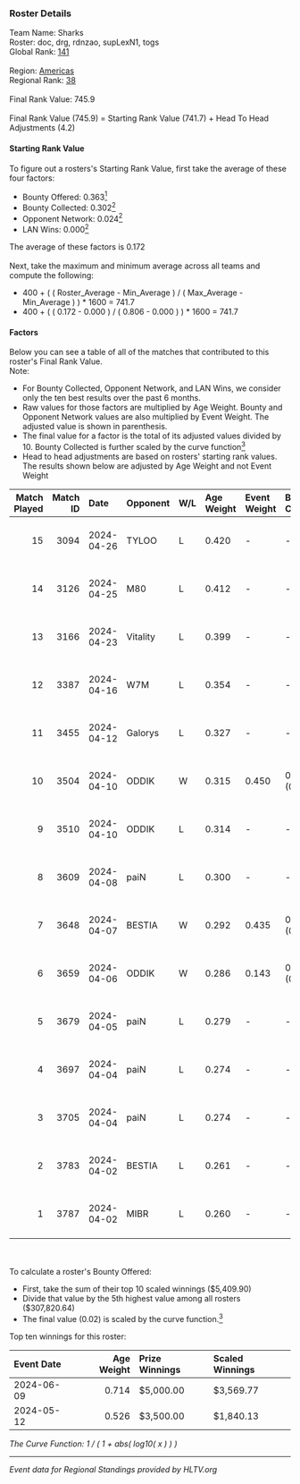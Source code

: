 ### Roster Details<br />
Team Name: Sharks<br />
Roster: doc, drg, rdnzao, supLexN1, togs<br />
Global Rank: [141](../../standings_global_2024_08_21.md)<br />
<br />
Region: [Americas]( ../../standings_americas_2024_08_21.md)<br />
Regional Rank: [38]( ../../standings_americas_2024_08_21.md)<br />
<br />
Final Rank Value:  745.9<br />
<br />
Final Rank Value (745.9) = Starting Rank Value (741.7) + Head To Head Adjustments (4.2)<br />

#### Starting Rank Value<br />
To figure out a rosters's Starting Rank Value, first take the average of these four factors:<br />
- Bounty Offered: 0.363[<sup>1</sup>](#table2)
- Bounty Collected: 0.302[<sup>2</sup>](#table1)
- Opponent Network: 0.024[<sup>2</sup>](#table1)
- LAN Wins: 0.000[<sup>2</sup>](#table1)

The average of these factors is 0.172<br />
<br />
Next, take the maximum and minimum average across all teams and compute the following:<br />
- 400 + ( ( Roster_Average - Min_Average ) / ( Max_Average - Min_Average ) ) * 1600 = 741.7
- 400 + ( ( 0.172 - 0.000 ) / ( 0.806 - 0.000 ) ) * 1600 = 741.7


#### Factors<br />
Below you can see a table of all of the matches that contributed to this roster's Final Rank Value.<br />
Note:<br />

- For Bounty Collected, Opponent Network, and LAN Wins, we consider only the ten best results over the past 6 months.
- Raw values for those factors are multiplied by Age Weight. Bounty and Opponent Network values are also multiplied by Event Weight. The adjusted value is shown in parenthesis.
- The final value for a factor is the total of its adjusted values divided by 10. Bounty Collected is further scaled by the curve function[<sup>3</sup>](#curveFunction)
- Head to head adjustments are based on rosters' starting rank values. The results shown below are adjusted by Age Weight and not Event Weight
<span id="table1"></span><br />


| Match Played | Match ID | Date       | Opponent | W/L | Age Weight | Event Weight | Bounty Collected | Opponent Network | LAN Wins  | H2H Adj. | Roster                            |
| -: | -: | :- | :- | :- | :- | :- | :- | :- | :- | -: | :- |
|           15 |     3094 | 2024-04-26 | TYLOO    | L   | 0.420      | -            | -                | -                | -         |    -6.91 | doc, drg, rdnzao, supLexN1, togs  |
|           14 |     3126 | 2024-04-25 | M80      | L   | 0.412      | -            | -                | -                | -         |    -1.15 | doc, drg, rdnzao, supLexN1, togs  |
|           13 |     3166 | 2024-04-23 | Vitality | L   | 0.399      | -            | -                | -                | -         |    -0.01 | doc, drg, rdnzao, supLexN1, togs  |
|           12 |     3387 | 2024-04-16 | W7M      | L   | 0.354      | -            | -                | -                | -         |    -4.79 | doc, drg, rdnzao, supLexN1, togs  |
|           11 |     3455 | 2024-04-12 | Galorys  | L   | 0.327      | -            | -                | -                | -         |    -3.62 | doc, drg, rdnzao, supLexN1, togs  |
|           10 |     3504 | 2024-04-10 | ODDIK    | W   | 0.315      | 0.450        | 0.187 (0.027)    | 0.749 (0.106)    | 0 (0.000) |     8.76 | doc, drg, lukiz, rdnzao, supLexN1 |
|            9 |     3510 | 2024-04-10 | ODDIK    | L   | 0.314      | -            | -                | -                | -         |    -1.15 | doc, drg, lukiz, rdnzao, supLexN1 |
|            8 |     3609 | 2024-04-08 | paiN     | L   | 0.300      | -            | -                | -                | -         |    -0.10 | doc, drg, rdnzao, supLexN1, togs  |
|            7 |     3648 | 2024-04-07 | BESTIA   | W   | 0.292      | 0.435        | 0.113 (0.014)    | 0.804 (0.102)    | 0 (0.000) |     7.13 | doc, drg, rdnzao, supLexN1, togs  |
|            6 |     3659 | 2024-04-06 | ODDIK    | W   | 0.286      | 0.143        | 0.187 (0.008)    | 0.749 (0.031)    | 0 (0.000) |     8.19 | doc, drg, gafolo, supLexN1, togs  |
|            5 |     3679 | 2024-04-05 | paiN     | L   | 0.279      | -            | -                | -                | -         |    -0.08 | doc, drg, gafolo, supLexN1, togs  |
|            4 |     3697 | 2024-04-04 | paiN     | L   | 0.274      | -            | -                | -                | -         |    -0.08 | doc, drg, gafolo, supLexN1, togs  |
|            3 |     3705 | 2024-04-04 | paiN     | L   | 0.274      | -            | -                | -                | -         |    -0.08 | doc, drg, gafolo, supLexN1, togs  |
|            2 |     3783 | 2024-04-02 | BESTIA   | L   | 0.261      | -            | -                | -                | -         |    -1.69 | doc, drg, rdnzao, supLexN1, togs  |
|            1 |     3787 | 2024-04-02 | MIBR     | L   | 0.260      | -            | -                | -                | -         |    -0.26 | doc, drg, rdnzao, supLexN1, togs  |

<br />
<span id="table2"></span><br />
To calculate a roster's Bounty Offered:<br />

- First, take the sum of their top 10 scaled winnings ($5,409.90)
- Divide that value by the 5th highest value among all rosters ($307,820.64)
- The final value (0.02) is scaled by the curve function.[<sup>3</sup>](#curveFunction)

Top ten winnings for this roster:<br />

| Event Date | Age Weight | Prize Winnings | Scaled Winnings |
| :- | -: | :- | :- |
| 2024-06-09 |      0.714 | $5,000.00      | $3,569.77       |
| 2024-05-12 |      0.526 | $3,500.00      | $1,840.13       |


<span id="curveFunction"></span>_The Curve Function: 1 / ( 1 + abs( log10( x ) ) )_<br />

---
_Event data for Regional Standings provided by HLTV.org_<br />
